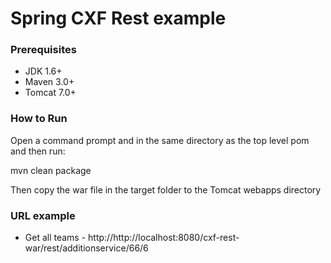 # Spring CXF Rest example

### Prerequisites

* JDK 1.6+
* Maven 3.0+
* Tomcat 7.0+ 

### How to Run
Open a command prompt and in the same directory as the top level pom and then run:

mvn clean package

Then copy the war file in the target folder to the Tomcat webapps directory

### URL example

* Get all teams - http://http://localhost:8080/cxf-rest-war/rest/additionservice/66/6



